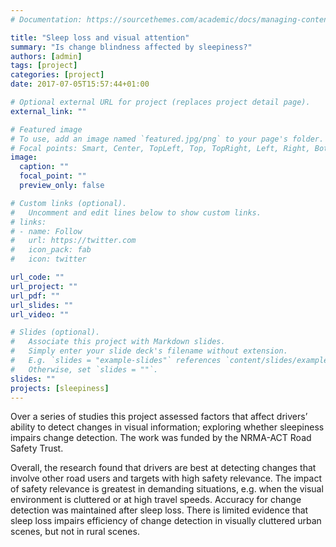 ```yaml
---
# Documentation: https://sourcethemes.com/academic/docs/managing-content/

title: "Sleep loss and visual attention"
summary: "Is change blindness affected by sleepiness?"
authors: [admin]
tags: [project]
categories: [project]
date: 2017-07-05T15:57:44+01:00

# Optional external URL for project (replaces project detail page).
external_link: ""

# Featured image
# To use, add an image named `featured.jpg/png` to your page's folder.
# Focal points: Smart, Center, TopLeft, Top, TopRight, Left, Right, BottomLeft, Bottom, BottomRight.
image:
  caption: ""
  focal_point: ""
  preview_only: false

# Custom links (optional).
#   Uncomment and edit lines below to show custom links.
# links:
# - name: Follow
#   url: https://twitter.com
#   icon_pack: fab
#   icon: twitter

url_code: ""
url_project: ""
url_pdf: ""
url_slides: ""
url_video: ""

# Slides (optional).
#   Associate this project with Markdown slides.
#   Simply enter your slide deck's filename without extension.
#   E.g. `slides = "example-slides"` references `content/slides/example-slides.md`.
#   Otherwise, set `slides = ""`.
slides: ""
projects: [sleepiness]
---
```

Over a series of studies this project assessed factors that affect drivers’ ability to detect changes in visual information; exploring whether sleepiness impairs change detection. The work was funded by the NRMA-ACT Road Safety Trust. 

Overall, the research found that drivers are best at detecting changes that involve other road users and targets with high safety relevance. The impact of safety relevance is greatest in demanding situations, e.g. when the visual environment is cluttered or at high travel speeds. Accuracy for change detection was maintained after sleep loss. There is limited evidence that sleep loss impairs efficiency of change detection in visually cluttered urban scenes, but not in rural scenes. 



